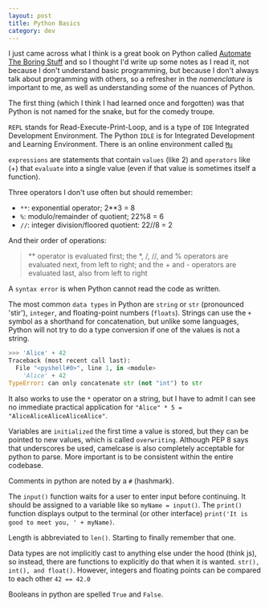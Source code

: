 ```yaml
---
layout: post
title: Python Basics
category: dev
---
```


I just came across what I think is a great book on Python called [Automate The Boring Stuff](https://automatetheboringstuff.com/2e/chapter1/) and so I thought I'd write up some notes as I read it, not because I don't understand basic programming, but because I don't always talk about programming with others, so a refresher in the *nomenclature* is important to me, as well as understanding some of the nuances of Python.

The first thing (which I think I had learned once and forgotten) was that Python is not named for the snake, but for the comedy troupe. 

`REPL` stands for Read-Execute-Print-Loop, and is a type of `IDE` Integrated Development Environment. The Python `IDLE` is for Integrated Development and Learning Environment. There is an online environment called [`Mu`](https://codewith.mu/)

`expressions` are statements that contain `values` (like 2) and `operators` like (+) that `evaluate` into a single value (even if that value is sometimes itself a function).

Three operators I don't use often but should remember:
- `**`: exponential operator; 2**3 = 8
- `%`: modulo/remainder of quotient; 22%8 = 6
- `//`: integer division/floored quotient: 22//8 = 2

And their order of operations:
> ** operator is evaluated first; the *, /, //, and % operators are evaluated next, from left to right; and the + and - operators are evaluated last, also from left to right

A `syntax error` is when Python cannot read the code as written.

The most common `data types` in Python are `string` or `str` (pronounced 'stir'), `integer`, and floating-point numbers (`floats`). Strings can use the `+` symbol as a shorthand for concatenation, but unlike some languages, Python will not try to do a type conversion if one of the values is not a string.

```py
>>> 'Alice' + 42
Traceback (most recent call last):
  File "<pyshell#0>", line 1, in <module>
    'Alice' + 42
TypeError: can only concatenate str (not "int") to str
```

It also works to use the `*` operator on a string, but I have to admit I can see no immediate practical application for `"Alice" * 5 = "AliceAliceAliceAliceAlice"`.

Variables are `initialized` the first time a value is stored, but they can be pointed to new values, which is called `overwriting`. Although PEP 8 says that underscores be used, camelcase is also completely acceptable for python to parse. More important is to be consistent within the entire codebase.

Comments in python are noted by a `#` (hashmark).

The `input()` function waits for a user to enter input before continuing. It should be assigned to a variable like so `myName = input()`. The `print()` function displays output to the terminal (or other interface) `print('It is good to meet you, ' + myName)`.

Length is abbreviated to `len()`. Starting to finally remember that one.

Data types are not implicitly cast to anything else under the hood (think js), so instead, there are functions to explicitly do that when it is wanted. `str(), int(), and float()`. However, integers and floating points can be compared to each other `42 == 42.0`

Booleans in python are spelled `True` and `False`.